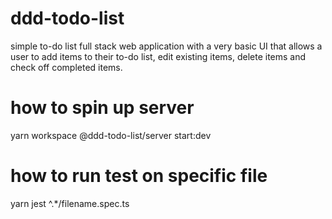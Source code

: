 # ddd-todo-list

simple to-do list full stack web application with a very basic UI that allows a user to add items to their to-do list, edit existing items, delete items and check off completed items.

# how to spin up server

yarn workspace @ddd-todo-list/server start:dev

# how to run test on specific file

yarn jest ^.\*\/filename\.spec\.ts
